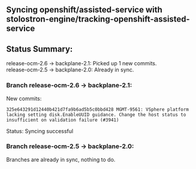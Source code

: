 ## Syncing openshift/assisted-service with stolostron-engine/tracking-openshift-assisted-service

## Status Summary:

release-ocm-2.6 -> backplane-2.1: Picked up 1 new commits.  
release-ocm-2.5 -> backplane-2.0: Already in sync.  

### Branch release-ocm-2.6 -> backplane-2.1:

New commits:

```
325e643291d12440b421d7fa9b6ad5b5c0bbd428 MGMT-9561: VSphere platform lacking setting disk.EnableUUID guidance. Change the host status to insufficient on validation failure (#3941)
```

Status: Syncing successful

### Branch release-ocm-2.5 -> backplane-2.0:

Branches are already in sync, nothing to do.
